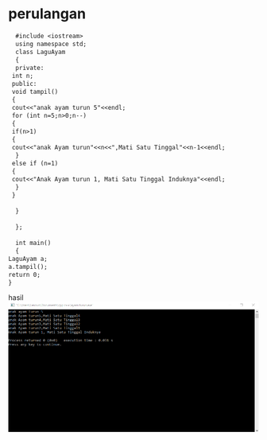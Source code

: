 # perulangan

      #include <iostream>
      using namespace std;
      class LaguAyam
      {
      private:
     int n;
     public:
     void tampil()
     {
     cout<<"anak ayam turun 5"<<endl;
     for (int n=5;n>0;n--)
     {
     if(n>1)
     {
     cout<<"anak Ayam turun"<<n<<",Mati Satu Tinggal"<<n-1<<endl;
      }
     else if (n=1)
     {
     cout<<"Anak Ayam turun 1, Mati Satu Tinggal Induknya"<<endl;
      }
     }

      }

      };

      int main()
      {
    LaguAyam a;
    a.tampil();
    return 0;
    }
    
    
hasil
![img](https://github.com/septianaana/perulangan/blob/master/perulangan.png?raw=true)
